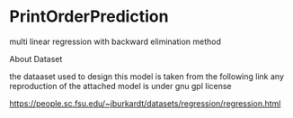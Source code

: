 # PrintOrderPrediction
multi linear regression with backward elimination method

About Dataset

the dataaset used to design this model is taken from the following link any reproduction of the attached model is under gnu gpl license

https://people.sc.fsu.edu/~jburkardt/datasets/regression/regression.html
